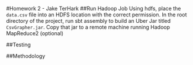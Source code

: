 #Homework 2 - Jake TerHark
##Run Hadoop Job
Using hdfs, place the ```data.csv``` file into an HDFS location with the correct permission.
In the root directory of the project, run sbt assembly to build an Uber Jar titled ```CsvGrapher.jar```.
Copy that jar to a remote machine running Hadoop MapReduce2 (optional)

##Testing

##Methodology